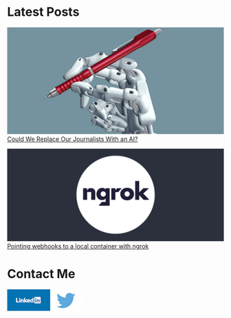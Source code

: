 # Latest Posts

![gpt-2 ai](/assets/images/ai-journalist.jpeg)
[Could We Replace Our Journalists With an AI?](/posts/text-generation-with-python-gpt2-20210802)

![ngrok](/assets/images/ngrok.png)
[Pointing webhooks to a local container with ngrok](/posts/webhooks-local-container-ngrok-20210726)

# Contact Me
[![LinkedIn](/assets/images/linkedin.png)](https://www.linkedin.com/in/dave-mason-tech/)
[![Twitter](/assets/images/twitter.jpeg)](https://twitter.com/davemasontech)